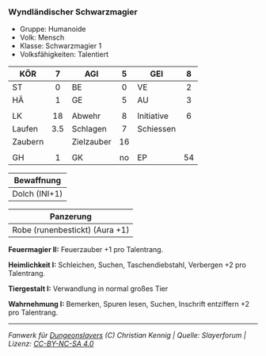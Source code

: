### Wyndländischer Schwarzmagier

- Gruppe: Humanoide
- Volk: Mensch
- Klasse: Schwarzmagier 1
- Volksfähigkeiten: Talentiert

| KÖR     |  7  | AGI        |  5  | GEI        |  8  |
| ------- | :-: | ---------- | :-: | ---------- | :-: |
| ST      |  0  | BE         |  0  | VE         |  2  |
| HÄ      |  1  | GE         |  5  | AU         |  3  |
|         |     |            |     |            |     |
| LK      | 18  | Abwehr     |  8  | Initiative |  6  |
| Laufen  | 3.5 | Schlagen   |  7  | Schiessen  |     |
| Zaubern |     | Zielzauber | 16  |            |     |
|         |     |            |     |            |     |
| GH      |  1  | GK         | no  | EP         | 54  |

|  Bewaffnung   |
| :-----------: |
| Dolch (INI+1) |

|           Panzerung            |
| :----------------------------: |
| Robe (runenbestickt) (Aura +1) |

**Feuermagier II:** Feuerzauber +1 pro Talentrang.

**Heimlichkeit I:** Schleichen, Suchen, Taschendiebstahl, Verbergen +2 pro Talentrang.

**Tiergestalt I:** Verwandlung in normal großes Tier

**Wahrnehmung I:** Bemerken, Spuren lesen, Suchen, Inschrift entziffern +2 pro Talentrang.

---

_Fanwerk für [Dungeonslayers](https://www.dungeonslayers.net/) (C) Christian Kennig | Quelle: Slayerforum | Lizenz: [CC-BY-NC-SA 4.0](https://creativecommons.org/licenses/by-nc-sa/4.0/deed.de)_
